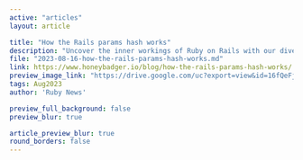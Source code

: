 ```yaml
---
active: "articles"
layout: article

title: "How the Rails params hash works"
description: "Uncover the inner workings of Ruby on Rails with our dive into the Params hash—an essential component for handling HTTP requests. From query params to avoiding injection, this article will elevate your understanding of Rails, providing you with the tools to create more secure and efficient web applications."
file: "2023-08-16-how-the-rails-params-hash-works.md"
link: https://www.honeybadger.io/blog/how-the-rails-params-hash-works/
preview_image_link: "https://drive.google.com/uc?export=view&id=16fQeFjobxXBzcBBd4IlKkhPajPLIdj7X"
tags: Aug2023
author: 'Ruby News'

preview_full_background: false
preview_blur: true

article_preview_blur: true
round_borders: false
---
```


